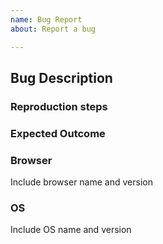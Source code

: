 ```yaml
---
name: Bug Report
about: Report a bug

---
```


## Bug Description


### Reproduction steps


### Expected Outcome


### Browser
Include browser name and version

### OS
Include OS name and version
